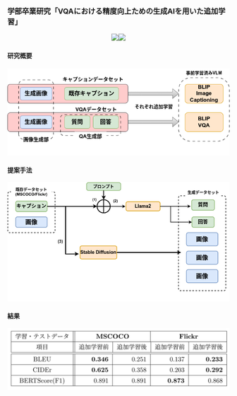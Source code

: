 ### 学部卒業研究「VQAにおける精度向上ための生成AIを用いた追加学習」
<p align="center">
<img src="https://img.shields.io/badge/-Python-F9DC3E.svg?logo=python&style=flat"><img src="https://img.shields.io/badge/-Pytorch-red.svg?logo=googleappsscript&style=flat-square">
</p>


#### 研究概要
![代替テキスト](https://github.com/yuuichi-exjsb/bachelor_research/blob/main/allll.drawio.png)

#### 提案手法
![代替テキスト](https://github.com/yuuichi-exjsb/bachelor_research/blob/main/vqa2-llama.png)

#### 結果
![代替テキスト](https://github.com/yuuichi-exjsb/bachelor_research/blob/main/result.png)




